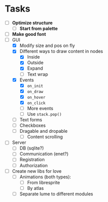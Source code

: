 # Tasks

- [ ] **Optimize structure**
  - [ ] **Start from palette**
- [ ] **Make good font**
- [ ] GUI
  - [x] Modify size and pos on fly
  - [x] Different ways to draw content in nodes
    - [x] Inside
    - [x] Outside
    - [x] Expand
    - [ ] Text wrap
  - [x] Events
    - [x] `on_init`
    - [x] `on_draw`
    - [x] `on_hover`
    - [x] `on_click`
    - [ ] More events
    - [ ] Use `stack.pop()`
  - [ ] Text forms
  - [ ] Checkboxes
  - [ ] Dragable and dropable
    - [ ] Content scrolling
- [ ] Server
  - [ ] DB (sqlite?)
  - [ ] Communication (enet?)
  - [ ] Registration
  - [ ] Authorization
- [ ] Create new libs for love
  - [ ] Animations (both types):
    - [ ] From libresprite
    - [ ] By atlas
  - [ ] Separate lume to different modules
